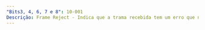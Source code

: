 ```yaml
---
"Bits3, 4, 6, 7 e 8": 10-001
Descrição: Frame Reject - Indica que a trama recebida tem um erro que não pode ser recuperado por ARQ.
---
```

